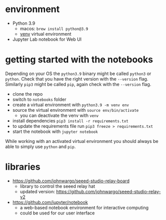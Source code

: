 # environment

* Python 3.9
  * macos: `brew install python@3.9`
  * [venv](https://docs.python.org/3/library/venv.html) virtual environment
* Jupyter Lab notebook for Web UI

# getting started with the notebooks

Depending on your OS the `python3.9` binary might be called `python3` or
`python`. Check that you have the right version with the `--version` flag.
Similarly `pip3` might be called `pip`, again check with the `--version` flag.

* clone the repo
* switch to `notebooks` folder
* create a virtual environment with `python3.9 -m venv env`
* source the virtual environment with `source env/bin/activate`
  * you can deactivate the venv with `venv`
* install dependencies `pip3 install -r requirements.txt`
* to update the requirements file run `pip3 freeze > requirements.txt`
* start the notebook with `jupyter notebook`

While working with an activated virtual environment you should always
be able to simply use `python` and `pip`.

# libraries

* https://github.com/johnwargo/seeed-studio-relay-board
  * library to control the seeed relay hat
  * updated version: https://github.com/johnwargo/seeed-studio-relay-v2
* https://github.com/jupyter/notebook
  * a web-based notebook environment for interactive computing
  * could be used for our user interface
